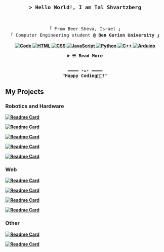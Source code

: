 

<!-- Intro  -->
<h3 align="center">
        <samp>&gt; Hello World!, I am
                <b><a>Tal Shvartzberg</a></b>
        </samp>
</h3>
<br>

<p align="center">
        <!-- Organisation  -->
        <samp>
                「 From Beer Sheva, Israel 」
                <br>
                「 Computer Engineering student <b target="_blank" href="https://in.bgu.ac.il/en/pages/default.aspx/">@ Ben Gurion University<b> 」
                <br>
                <br>
        </samp>
        <!-- Programming Languages -->
        <!-- Code logo -->
        <a href="https://github.com/talshva?tab=repositories" target="_blank"><img alt="Code"
                        src="https://img.shields.io/badge/-code-000000?style=flat-square&logo=Plex&logoColor=white">
        </a>
        <!-- HTML -->
        <a href="https://github.com/talshva?tab=repositories" target="_blank"><img alt="HTML"
                        src="https://img.shields.io/badge/-HTML-E34F26?style=flat-square&logo=HTML5&logoColor=white">
        </a>
        <!-- CSS  -->
        <a href="https://github.com/talshva?tab=repositories" target="_blank"><img alt="CSS"
                        src="https://img.shields.io/badge/-CSS-1572B6?style=flat-square&logo=CSS3&logoColor=white">
        </a>
        <!-- JavaScript -->
        <a href="https://github.com/talshva?tab=repositories" target="_blank"><img alt="JavaScript"
                        src="https://img.shields.io/badge/-JavaScript-F7DF1E?style=flat-square&logo=JavaScript&logoColor=white">
        </a>
        <!-- Python -->
        <a href="https://github.com/talshva?tab=repositories" target="_blank"><img alt="Python"
                        src="https://img.shields.io/badge/-Python-3776AB?style=flat-square&logo=Python&logoColor=white">
        </a>
        <!-- C++ -->
        <a href="https://github.com/talshva?tab=repositories" target="_blank"><img alt="C++"
                        src="https://img.shields.io/badge/-C++-9b3675?style=flat-square&logo=C%2B%2B&logoColor=white">
        </a>
        <!-- Arduino -->
        <a href="https://github.com/talshva?tab=repositories" target="_blank"><img alt="Arduino"
                        src="https://img.shields.io/badge/-Arduino-00979D?style=flat-square&logo=Arduino&logoColor=white">
        </a>
</p>

<!-- Details Section-->
<details align="center">
    <summary> <samp>&#9776; Read More</samp></summary>
    <p align="center">
        <br>
        <!-- Activity Widget -->
        <img alt="Tal Shvartzberg's GitHub Stats"
                src="https://github-readme-stats.vercel.app/api?username=talshva&show_icons=true&theme=radical" />
        <br>
        <!-- Social Links -->
        <p>Find me on</p>
        <!-- Gmail -->
        <a href="mailto:talshva@gmail.com" target="_blank"><img alt="Gmail"
                src="https://img.shields.io/badge/-Gmail-EA4335?style=flat-square&logo=Gmail&logoColor=white">
        </a>
        <!-- Facebook -->
        <a href="https://www.facebook.com/1TalShvartzberg" target="_blank"><img alt="Facebook"
                src="https://img.shields.io/badge/-Facebook-1877F2?style=flat-square&logo=Facebook&logoColor=white">
        </a>
        <!-- Instagram -->
        <a href="https://www.instagram.com/talshva/" target="_blank"><img alt="Instagram"
                src="https://img.shields.io/badge/-Instagram-E4405F?style=flat-square&logo=Instagram&logoColor=white">
        </a>
        <!-- Linkedin -->
        <a href="https://www.linkedin.com/in/TalShva/" target="_blank"><img alt="Linkedin"
                src="https://img.shields.io/badge/-Linkedin-0A66C2?style=flat-square&logo=Linkedin&logoColor=white">
        </a>
        <a href="https://github.com/talshva/github-profile-views-counter">
              <img src="https://komarev.com/ghpvc/?username=talshva">
         </a>
    </p>
</details>
<br>

<!-- Footer -->
<samp>
    <p align="center">
        ════ ⋆★⋆ ════
        <br>
        "Happy Coding👨‍💻!"
    </p>
</samp>


## My Projects


### Robotics and Hardware

[![Readme Card](https://github-readme-stats.vercel.app/api/pin/?username=talshva&repo=Chaldni-Plate)](https://github.com/talshva/Chaldni-Plate)

[![Readme Card](https://github-readme-stats.vercel.app/api/pin/?username=talshva&repo=IOT-Final-Project)](https://github.com/talshva/IOT-Final-Project)

[![Readme Card](https://github-readme-stats.vercel.app/api/pin/?username=talshva&repo=DCS-Final-Project)](https://github.com/talshva/DCS-Final-Project)

[![Readme Card](https://github-readme-stats.vercel.app/api/pin/?username=talshva&repo=CPU-Final-Project)](https://github.com/talshva/CPU-Final-Project)

[![Readme Card](https://github-readme-stats.vercel.app/api/pin/?username=talshva&repo=CPU-Lab-3)](https://github.com/talshva/CPU-Lab-3)

        

### Web

[![Readme Card](https://github-readme-stats.vercel.app/api/pin/?username=talshva&repo=MineSweeper)](https://github.com/talshva/MineSweeper)

[![Readme Card](https://github-readme-stats.vercel.app/api/pin/?username=talshva&repo=Game-of-Life)](https://github.com/talshva/Game-of-Life)

[![Readme Card](https://github-readme-stats.vercel.app/api/pin/?username=talshva&repo=OOP-Aquarium)](https://github.com/talshva/OOP-Aquarium)
        
[![Readme Card](https://github-readme-stats.vercel.app/api/pin/?username=talshva&repo=String-Encryption)](https://github.com/talshva/String-Encryption)        


### Other
[![Readme Card](https://github-readme-stats.vercel.app/api/pin/?username=talshva&repo=Tic-Tac-Toe)](https://github.com/talshva/Tic-Tac-Toe)

[![Readme Card](https://github-readme-stats.vercel.app/api/pin/?username=talshva&repo=Ben-Gurion-University-Exercises)](https://github.com/talshva/Ben-Gurion-University-Exercises)

